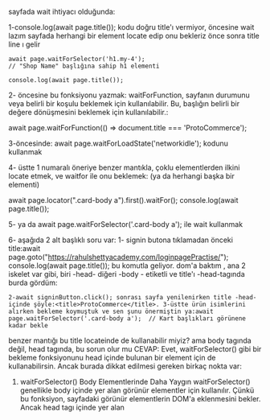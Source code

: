 sayfada wait ihtiyacı olduğunda:

1-console.log(await page.title()); kodu doğru title'ı vermiyor,
öncesine wait lazım
sayfada herhangi bir element locate edip onu bekleriz önce
sonra title line ı gelir

    await page.waitForSelector('h1.my-4');  
    // "Shop Name" başlığına sahip h1 elementi

    console.log(await page.title());

2- öncesine bu fonksiyonu yazmak:
waitForFunction, sayfanın durumunu veya belirli bir koşulu beklemek için kullanılabilir. Bu, başlığın belirli bir değere dönüşmesini beklemek için kullanılabilir.:

await page.waitForFunction(() => document.title === 'ProtoCommerce');

3-öncesinde:
await page.waitForLoadState('networkidle'); kodunu kullanmak

4-
üstte 1 numaralı öneriye benzer mantıkla, çoklu elementlerden ilkini locate etmek,
ve waitfor ile onu beklemek: (ya da herhangi başka bir elementi)

await page.locator(".card-body a").first().waitFor();
console.log(await page.title());

5-
ya da 
await page.waitForSelector('.card-body a'); 
ile wait kullanmak

6-
aşağıda 2 alt başlıklı soru var:
    1- signin butona tıklamadan önceki title:await page.goto("https://rahulshettyacademy.com/loginpagePractise/");
    console.log(await page.title()); bu komutla geliyor.   dom'a baktım , ana 2 iskelet var gibi, biri -head- diğeri -body - etiketli ve title'ı -head-tagında burda gördüm: <head>
      	<title>LoginPage Practise | Rahul Shetty Academy</title>

    2-await signinButton.click(); sonrası sayfa yenilenirken title -head- içinde şöyle:<title>ProtoCommerce</title>. 3-üstte ürün isimlerini alırken bekleme koymuştuk ve sen şunu önermiştin ya:await page.waitForSelector('.card-body a');  // Kart başlıkları görünene kadar bekle
  benzer mantığı bu title locateinde de kullanabilir miyiz? ama body tagında değil, head tagında, bu sorun olur mu
CEVAP:
  Evet, waitForSelector() gibi bir bekleme fonksiyonunu head içinde bulunan bir element için de kullanabilirsin. Ancak burada dikkat edilmesi gereken birkaç nokta var:

1. waitForSelector() Body Elementlerinde Daha Yaygın
waitForSelector() genellikle body içinde yer alan görünür elementler için kullanılır. Çünkü bu fonksiyon, sayfadaki görünür elementlerin DOM'a eklenmesini bekler. Ancak head tagı içinde yer alan <title> gibi elementler, görünür değil sadece sayfa meta verisi gibi çalıştıkları için, bu fonksiyon doğrudan işe yaramayabilir.

2. waitForFunction() ile Doğrudan Kontrol
Başlık (title) gibi elementlerin güncellenmesini beklemek istiyorsan, waitForFunction() gibi bir fonksiyon daha etkili olabilir. Bu, belirli bir koşulun sağlandığını dinamik olarak kontrol eder ve başlık (title) güncellendiğinde testin devam etmesini sağlar.

Örneğin, sayfa başlığının ProtoCommerce olarak güncellenmesini şu şekilde bekleyebilirsin:

javascript
Copy code
await page.waitForFunction(() => document.title === 'ProtoCommerce');
Bu fonksiyon, sayfa başlığının (title) "ProtoCommerce" olmasını bekler ve başlık güncellenene kadar duraklar. Başlığın yer aldığı head tagında çalıştığı için waitForSelector() yerine bu fonksiyon daha doğru olacaktır.

3. waitForSelector() Head İçinde Kullanımı Zor
Eğer doğrudan <title> etiketini kontrol etmek istersen, head içinde bulunduğu için görünür bir element olmadığından waitForSelector() ile başlık (title) beklenmez. head etiketindeki elementler sayfa görünümünden ziyade arka planda sayfanın meta verisi için kullanılır, bu yüzden görünürlükle ilgili bekleme fonksiyonları burada işe yaramaz.

Sonuç:
waitForSelector() body içindeki elementler için daha uygun.
waitForFunction() ile başlığın head içindeki değişimini beklemek daha mantıklı ve etkili olacaktır.

